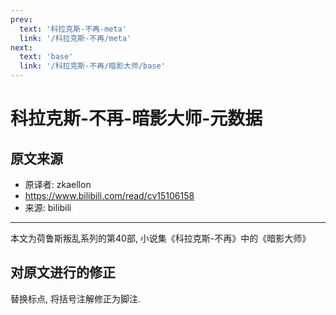 ```yaml
---
prev:
  text: '科拉克斯-不再-meta'
  link: '/科拉克斯-不再/meta'
next:
  text: 'base'
  link: '/科拉克斯-不再/暗影大师/base'
---
```


# 科拉克斯-不再-暗影大师-元数据

## 原文来源

+ 原译者: zkaellon
+ <https://www.bilibili.com/read/cv15106158>
+ 来源: bilibili

--------

本文为荷鲁斯叛乱系列的第40部, 小说集《科拉克斯-不再》中的《暗影大师》

## 对原文进行的修正

替换标点, 将括号注解修正为脚注.
